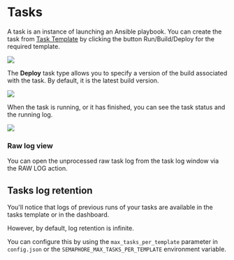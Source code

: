 # Tasks

A task is an instance of launching an Ansible playbook. You can create the task from [Task Template](task-templates/) by clicking the button Run/Build/Deploy for the required template.

![](<../.gitbook/assets/image (6).png>)

The **Deploy** task type allows you to specify a version of the build associated with the task. By default, it is the latest build version.

![](<../.gitbook/assets/task\_deploy (1).png>)

When the task is running, or it has finished, you can see the task status and the running log.

![](<../.gitbook/assets/image (7).png>)

### Raw log view

You can open the unprocessed raw task log from the task log window via the RAW LOG action.

## Tasks log retention
You'll notice that logs of previous runs of your tasks are available in the tasks template or in the dashboard.

However, by default, log retention is infinite.

You can configure this by using the `max_tasks_per_template` parameter in `config.json` or the `SEMAPHORE_MAX_TASKS_PER_TEMPLATE` environment variable.

